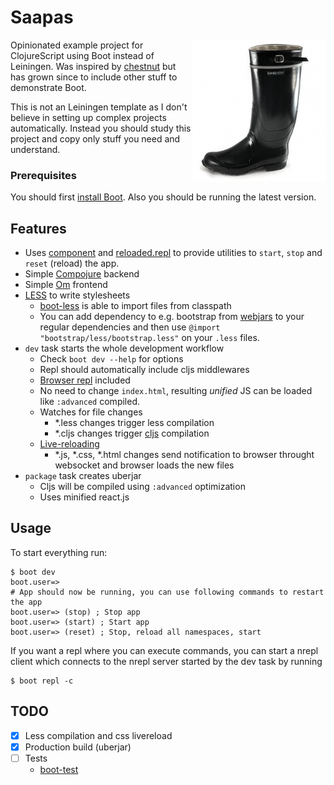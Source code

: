 # Saapas

<img src="saapas.png" align="right">

Opinionated example project for ClojureScript using Boot instead of Leiningen.
Was inspired by [chestnut] but has grown since to include other stuff to
demonstrate Boot.

This is not an Leiningen template as I don't believe in setting up complex
projects automatically. Instead you should study this project and copy
only stuff you need and understand.

### Prerequisites

You should first [install Boot][install]. Also you should be running the
latest version.

## Features

- Uses [component] and [reloaded.repl] to provide utilities to `start`,
  `stop` and `reset` (reload) the app.
- Simple [Compojure][compojure] backend
- Simple [Om][om] frontend
- [LESS][less] to write stylesheets
  - [boot-less] is able to import files from classpath
  - You can add dependency to e.g. bootstrap from [webjars][webjars] to
    your regular dependencies and then use `@import "bootstrap/less/bootstrap.less"`
    on your `.less` files.
- `dev` task starts the whole development workflow
  - Check `boot dev --help` for options
  - Repl should automatically include cljs middlewares
  - [Browser repl][boot-cljs-repl] included
  - No need to change `index.html`, resulting *unified* JS can be loaded like `:advanced` compiled.
  - Watches for file changes
    - \*.less changes trigger less compilation
    - \*.cljs changes trigger [cljs][boot-cljs] compilation
  - [Live-reloading][boot-reload]
    - \*.js, \*.css, \*.html changes send notification to browser throught websocket and browser loads the new files
- `package` task creates uberjar
  - Cljs will be compiled using `:advanced` optimization
  - Uses minified react.js

## Usage

To start everything run:
```
$ boot dev
boot.user=>
# App should now be running, you can use following commands to restart the app
boot.user=> (stop) ; Stop app
boot.user=> (start) ; Start app
boot.user=> (reset) ; Stop, reload all namespaces, start
```

If you want a repl where you can execute commands, you can start a nrepl
client which connects to the nrepl server started by the dev task by running
```
$ boot repl -c
```

## TODO

- [x] Less compilation and css livereload
- [x] Production build (uberjar)
- [ ] Tests
  - [boot-test](https://github.com/adzerk/boot-test)

[chestnut]: https://github.com/plexus/chestnut
[install]: https://github.com/boot-clj/boot#install
[component]: https://github.com/stuartsierra/component
[reloaded.repl]: https://github.com/weavejester/reloaded.repl
[compojure]: https://github.com/weavejester/compojure
[om]: https://github.com/swannodette/om
[LESS]:http://lesscss.org/
[boot-less]: https://github.com/Deraen/boot-less
[webjars]: http://www.webjars.org
[boot-cljs]: https://github.com/adzerk/boot-cljs
[boot-cljs-repl]: https://github.com/adzerk/boot-cljs-repl
[boot-reload]: https://github.com/adzerk/boot-reload
